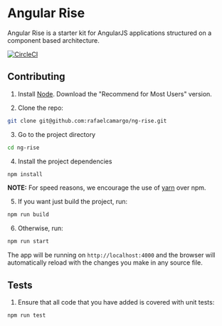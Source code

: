 # Angular Rise
Angular Rise is a starter kit for AngularJS applications structured on a component based architecture.

[![CircleCI](https://circleci.com/gh/rafaelcamargo/ng-rise.svg?style=svg)](https://circleci.com/gh/rafaelcamargo/ng-rise)

## Contributing

1. Install [Node](https://nodejs.org/en/). Download the "Recommend for Most Users" version.

2. Clone the repo:
``` bash
git clone git@github.com:rafaelcamargo/ng-rise.git
```

3. Go to the project directory
``` bash
cd ng-rise
```

4. Install the project dependencies
``` bash
npm install
```

**NOTE:** For speed reasons, we encourage the use of [yarn](https://yarnpkg.com/en/docs/install) over npm.

5. If you want just build the project, run:
``` bash
npm run build
```

6. Otherwise, run:
``` bash
npm run start
```

The app will be running on `http://localhost:4000` and the browser will automatically reload with the changes you make in any source file.

## Tests

1. Ensure that all code that you have added is covered with unit tests:
``` bash
npm run test
```
